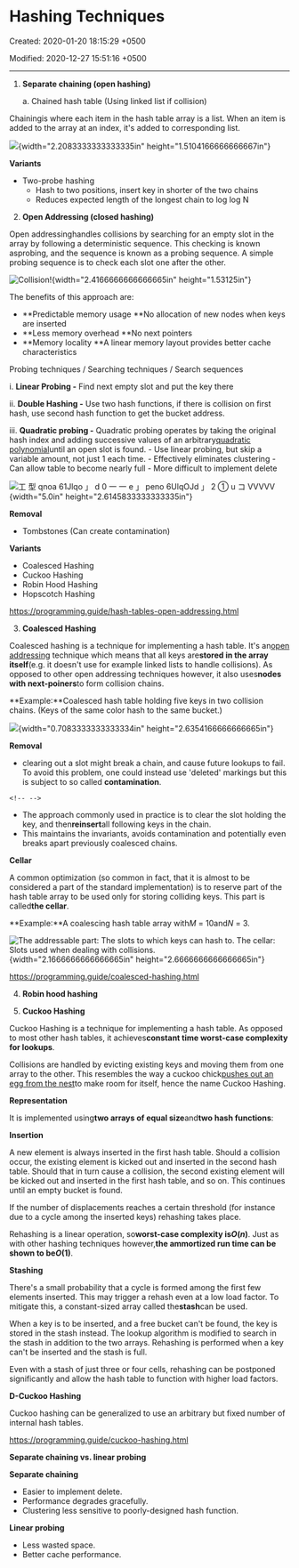 # Hashing Techniques

Created: 2020-01-20 18:15:29 +0500

Modified: 2020-12-27 15:51:16 +0500

---

1.  **Separate chaining (open hashing)**

    a.  Chained hash table (Using linked list if collision)

Chainingis where each item in the hash table array is a list. When an item is added to the array at an index, it's added to corresponding list.



![](media/Hashing-Techniques-image1.png){width="2.2083333333333335in" height="1.5104166666666667in"}



**Variants**
-   Two-probe hashing
    -   Hash to two positions, insert key in shorter of the two chains
    -   Reduces expected length of the longest chain to log log N



2.  **Open Addressing (closed hashing)**

Open addressinghandles collisions by searching for an empty slot in the array by following a deterministic sequence. This checking is known asprobing, and the sequence is known as a probing sequence. A simple probing sequence is to check each slot one after the other.



![Collision! ](media/Hashing-Techniques-image2.png){width="2.4166666666666665in" height="1.53125in"}

The benefits of this approach are:
-   **Predictable memory usage
    **No allocation of new nodes when keys are inserted
-   **Less memory overhead
    **No next pointers
-   **Memory locality
    **A linear memory layout provides better cache characteristics



Probing techniques / Searching techniques / Search sequences

i.  **Linear Probing -** Find next empty slot and put the key there

ii. **Double Hashing -** Use two hash functions, if there is collision on first hash, use second hash function to get the bucket address.

iii. **Quadratic probing -** Quadratic probing operates by taking the original hash index and adding successive values of an arbitrary[quadratic polynomial](https://en.wikipedia.org/wiki/Quadratic_polynomial)until an open slot is found.
     -   Use linear probing, but skip a variable amount, not just 1 each time.
     -   Effectively eliminates clustering
     -   Can allow table to become nearly full
     -   More difficult to implement delete



![工 型 qnoa 61Jlqo 」 d 0 一 一 e 」 peno 6UlqOJd 」 2 ① u コ VVVVV ](media/Hashing-Techniques-image3.png){width="5.0in" height="2.6145833333333335in"}



**Removal**
-   Tombstones (Can create contamination)



**Variants**
-   Coalesced Hashing
-   Cuckoo Hashing
-   Robin Hood Hashing
-   Hopscotch Hashing



<https://programming.guide/hash-tables-open-addressing.html>



3.  **Coalesced Hashing**

Coalesced hashing is a technique for implementing a hash table. It's an[open addressing](https://programming.guide/hash-tables-open-addressing.html) technique which means that all keys are**stored in the array itself**(e.g. it doesn't use for example linked lists to handle collisions). As opposed to other open addressing techniques however, it also uses**nodes with next-poiners**to form collision chains.



**Example:**Coalesced hash table holding five keys in two collision chains. (Keys of the same color hash to the same bucket.)

![](media/Hashing-Techniques-image4.png){width="0.7083333333333334in" height="2.6354166666666665in"}



**Removal**
-   clearing out a slot might break a chain, and cause future lookups to fail. To avoid this problem, one could instead use 'deleted' markings but this is subject to so called **contamination**.

```{=html}
<!-- -->
```
-   The approach commonly used in practice is to clear the slot holding the key, and then**reinsert**all following keys in the chain.
-   This maintains the invariants, avoids contamination and potentially even breaks apart previously coalesced chains.



**Cellar**

A common optimization (so common in fact, that it is almost to be considered a part of the standard implementation) is to reserve part of the hash table array to be used only for storing colliding keys. This part is called**the cellar**.



**Example:**A coalescing hash table array with*M* = 10and*N* = 3.

![The addressable part: The slots to which keys can hash to. The cellar: Slots used when dealing with collisions. ](media/Hashing-Techniques-image5.png){width="2.1666666666666665in" height="2.6666666666666665in"}



<https://programming.guide/coalesced-hashing.html>



4.  **Robin hood hashing**



5.  **Cuckoo Hashing**

Cuckoo Hashing is a technique for implementing a hash table. As opposed to most other hash tables, it achieves**constant time worst-case complexity for lookups**.



Collisions are handled by evicting existing keys and moving them from one array to the other. This resembles the way a cuckoo chick[pushes out an egg from the nest](https://www.youtube.com/watch?v=SO1WccH2_YM)to make room for itself, hence the name Cuckoo Hashing.



**Representation**

It is implemented using**two arrays of equal size**and**two hash functions**:



**Insertion**

A new element is always inserted in the first hash table. Should a collision occur, the existing element is kicked out and inserted in the second hash table. Should that in turn cause a collision, the second existing element will be kicked out and inserted in the first hash table, and so on. This continues until an empty bucket is found.



If the number of displacements reaches a certain threshold (for instance due to a cycle among the inserted keys) rehashing takes place.



Rehashing is a linear operation, so**worst-case complexity is*O*(*n*)**. Just as with other hashing techniques however,**the ammortized run time can be shown to be*O*(1)**.



**Stashing**

There's a small probability that a cycle is formed among the first few elements inserted. This may trigger a rehash even at a low load factor. To mitigate this, a constant-sized array called the**stash**can be used.



When a key is to be inserted, and a free bucket can't be found, the key is stored in the stash instead. The lookup algorithm is modified to search in the stash in addition to the two arrays. Rehashing is performed when a key can't be inserted and the stash is full.



Even with a stash of just three or four cells, rehashing can be postponed significantly and allow the hash table to function with higher load factors.



**D-Cuckoo Hashing**

Cuckoo hashing can be generalized to use an arbitrary but fixed number of internal hash tables.



<https://programming.guide/cuckoo-hashing.html>



**Separate chaining vs. linear probing**

**Separate chaining**
-   Easier to implement delete.
-   Performance degrades gracefully.
-   Clustering less sensitive to poorly-designed hash function.



**Linear probing**
-   Less wasted space.
-   Better cache performance.





